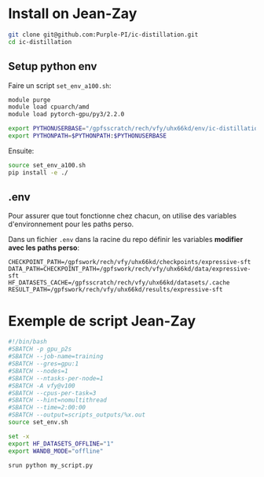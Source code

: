 # Install on Jean-Zay

```sh
git clone git@github.com:Purple-PI/ic-distillation.git
cd ic-distillation
```

## Setup python env

Faire un script `set_env_a100.sh`:

```bash
module purge
module load cpuarch/amd
module load pytorch-gpu/py3/2.2.0

export PYTHONUSERBASE="/gpfsscratch/rech/vfy/uhx66kd/env/ic-distillation"
export PYTHONPATH=$PYTHONPATH:$PYTHONUSERBASE
```

Ensuite:
```sh
source set_env_a100.sh
pip install -e ./
```

## .env
Pour assurer que tout fonctionne chez chacun, on utilise des variables d'environnement pour les paths perso.

Dans un fichier `.env` dans la racine du repo définir les variables **modifier avec les paths perso**:

```
CHECKPOINT_PATH=/gpfswork/rech/vfy/uhx66kd/checkpoints/expressive-sft
DATA_PATH=CHECKPOINT_PATH=/gpfswork/rech/vfy/uhx66kd/data/expressive-sft
HF_DATASETS_CACHE=/gpfsscratch/rech/vfy/uhx66kd/datasets/.cache
RESULT_PATH=/gpfswork/rech/vfy/uhx66kd/results/expressive-sft
```


# Exemple de script Jean-Zay

```bash
#!/bin/bash
#SBATCH -p gpu_p2s
#SBATCH --job-name=training
#SBATCH --gres=gpu:1
#SBATCH --nodes=1
#SBATCH --ntasks-per-node=1
#SBATCH -A vfy@v100
#SBATCH --cpus-per-task=3
#SBATCH --hint=nomultithread
#SBATCH --time=2:00:00
#SBATCH --output=scripts_outputs/%x.out
source set_env.sh

set -x
export HF_DATASETS_OFFLINE="1"
export WANDB_MODE="offline"

srun python my_script.py
```

